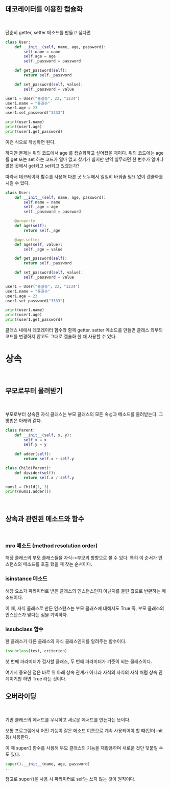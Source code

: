 ## 데코레이터를 이용한 캡슐화
<br>

단순히 getter, setter 메소드를 만들고 싶다면 

```python
class User:
    def __init__(self, name, age, password):
        self.name = name
        self.age = age
        self._password = password

    def get_password(self):
        return self._password

    def set_password(self, value):
        self._password = value

user1 = User("홍길동", 22, "1234")
user1.name = "홍길순"
user1.age = 23
user1.set_password("3333")

print(user1.name)
print(user1.age)
print(user1.get_password)
```
이런 식으로 작성하면 된다.

하지만 문제는 위의 코드에서 age 를 캡슐화하고 싶어졌을 때이다. 위의 코드에는 age 를 get 또는 set 하는 코드가 얼마 없고 찾기가 쉽지만 만약 실무라면 한 변수가 얼마나 많은 곳에서 get되고 set되고 있겠는가?

따라서 데코레이터 함수를 사용해 다른 곳 모두에서 일일히 바꿔줄 필요 없이 캡슐화를 시킬 수 있다.


```python
class User:
    def __init__(self, name, age, password):
        self.name = name
        self._age = age
        self._password = password

    @property
    def age(self):
        return self._age

    @age.setter
    def age(self, value):
        self._age = value 

    def get_password(self):
        return self._password

    def set_password(self, value):
        self._password = value

user1 = User("홍길동", 22, "1234")
user1.name = "홍길순"
user1.age = 23
user1.set_password("3333")

print(user1.name)
print(user1.age)
print(user1.get_password)
```

클래스 내에서 데코레이터 함수와 함께 getter, setter 메소드를 만들면 클래스 외부의 코드를 변경하지 않고도 그대로 캡슐화 한 채 사용할 수 있다.
<br>

# 상속
<br>

## 부모로부터 물려받기
<br>

부모로부터 상속된 자식 클래스는 부모 클래스의 모든 속성과 메소드를 물려받는다. 그 방법은 아래와 같다.

```python
class Parent:
    def __init__(self, x, y):
        self.x = x
        self.y = y
    
    def adder(self):
        return self.x + self.y

class Child(Parent):
    def divider(self):
        return self.x / self.y

nums1 = Child(1, 3)
print(nums1.adder())
```

<br>

## 상속과 관련된 메소드와 함수
<br>

### mro 메소드 (method resolution order)
해당 클래스의 부모 클래스들을 자식->부모의 방향으로 볼 수 있다. 특히 이 순서가 인스턴스의 메소드를 호출 했을 때 찾는 순서이다.
<br>

### isinstance 메소드
해당 요소가 파라미터로 받은 클래스의 인스턴스인지 아닌지를 불린 값으로 반환하는 메소드이다.

이 때, 자식 클래스로 만든 인스턴스는 부모 클래스에 대해서도 True 즉, 부모 클래스의 인스턴스가 맞다는 점을 기억하자.
<br>

### issubclass 함수
한 클래스가 다른 클래스의 자식 클래스인지를 알려주는 함수이다.

```python
issubclass(test, criterion)
```
첫 번째 파라미터가 검사할 클래스, 두 번째 파라미터가 기준이 되는 클래스이다. 

여기서 중요한 점은 바로 위 아래 상속 관계가 아니라 자식의 자식의 자식 처럼 상속 관계이기만 하면 True 라는 것이다.
<br>

## 오버라이딩
<br>

기반 클래스의 메서드를 무시하고 새로운 메서드를 만든다는 뜻이다.

보통 프로그램에서 어떤 기능이 같은 메소드 이름으로 계속 사용되어야 할 때(던더 init 등) 사용한다.

이 때 super() 함수를 사용해 부모 클래스의 기능을 재활용하며 새로운 것만 덧붙일 수도 있다.

```python
super().__init__(name, age, password)
...
```
참고로 super()을 사용 시 파라미터로 self는 쓰지 않는 것이 원칙이다.

